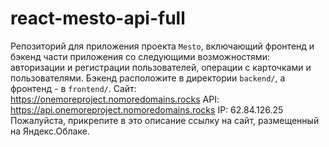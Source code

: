 # react-mesto-api-full
Репозиторий для приложения проекта `Mesto`, включающий фронтенд и бэкенд части приложения со следующими возможностями: авторизации и регистрации пользователей, операции с карточками и пользователями. Бэкенд расположите в директории `backend/`, а фронтенд - в `frontend/`. 
Сайт: https://onemoreproject.nomoredomains.rocks
API: https://api.onemoreproject.nomoredomains.rocks
IP: 62.84.126.25
Пожалуйста, прикрепите в это описание ссылку на сайт, размещенный на Яндекс.Облаке.

